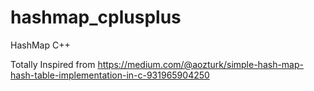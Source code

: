 # hashmap_cplusplus
HashMap C++

Totally Inspired from https://medium.com/@aozturk/simple-hash-map-hash-table-implementation-in-c-931965904250
